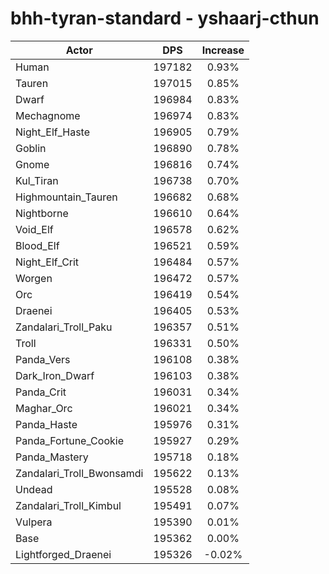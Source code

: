 # bhh-tyran-standard - yshaarj-cthun
| Actor | DPS | Increase |
|---|:---:|:---:|
|Human|197182|0.93%|
|Tauren|197015|0.85%|
|Dwarf|196984|0.83%|
|Mechagnome|196974|0.83%|
|Night_Elf_Haste|196905|0.79%|
|Goblin|196890|0.78%|
|Gnome|196816|0.74%|
|Kul_Tiran|196738|0.70%|
|Highmountain_Tauren|196682|0.68%|
|Nightborne|196610|0.64%|
|Void_Elf|196578|0.62%|
|Blood_Elf|196521|0.59%|
|Night_Elf_Crit|196484|0.57%|
|Worgen|196472|0.57%|
|Orc|196419|0.54%|
|Draenei|196405|0.53%|
|Zandalari_Troll_Paku|196357|0.51%|
|Troll|196331|0.50%|
|Panda_Vers|196108|0.38%|
|Dark_Iron_Dwarf|196103|0.38%|
|Panda_Crit|196031|0.34%|
|Maghar_Orc|196021|0.34%|
|Panda_Haste|195976|0.31%|
|Panda_Fortune_Cookie|195927|0.29%|
|Panda_Mastery|195718|0.18%|
|Zandalari_Troll_Bwonsamdi|195622|0.13%|
|Undead|195528|0.08%|
|Zandalari_Troll_Kimbul|195491|0.07%|
|Vulpera|195390|0.01%|
|Base|195362|0.00%|
|Lightforged_Draenei|195326|-0.02%|
